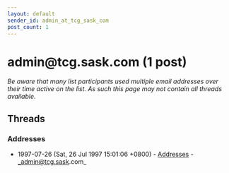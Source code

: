 ```yaml
---
layout: default
sender_id: admin_at_tcg_sask_com
post_count: 1
---
```


# admin<span>@</span>tcg.sask.com (1 post)

_Be aware that many list participants used multiple email addresses over their time active on the list. As such this page may not contain all threads available._

## Threads

### Addresses
+ 1997-07-26 (Sat, 26 Jul 1997 15:01:06 +0800) - [Addresses](/archive/1997/07/de2fca68c1dc9602dae93ad21a3b0eecaa5585f27351e912d04fc0834c39f28b) - _admin@tcg.sask.com_

